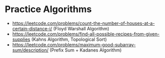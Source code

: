 # Practice Algorithms

- https://leetcode.com/problems/count-the-number-of-houses-at-a-certain-distance-i/ (Floyd Warshall Algorithm)
- https://leetcode.com/problems/find-all-possible-recipes-from-given-supplies (Kahns Algorithm, Topological Sort)
- https://leetcode.com/problems/maximum-good-subarray-sum/description/ (Prefix Sum + Kadanes Algorithm)
